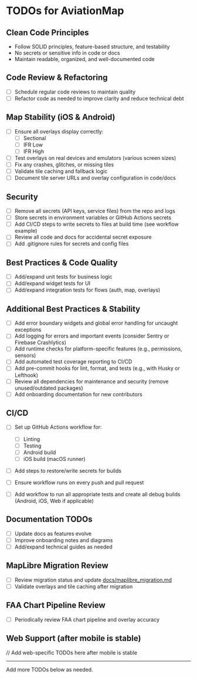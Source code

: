 # TODOs for AviationMap

## Clean Code Principles
- Follow SOLID principles, feature-based structure, and testability
- No secrets or sensitive info in code or docs
- Maintain readable, organized, and well-documented code

## Code Review & Refactoring
- [ ] Schedule regular code reviews to maintain quality
- [ ] Refactor code as needed to improve clarity and reduce technical debt

## Map Stability (iOS & Android)
- [ ] Ensure all overlays display correctly:
  - [ ] Sectional
  - [ ] IFR Low
  - [ ] IFR High
- [ ] Test overlays on real devices and emulators (various screen sizes)
- [ ] Fix any crashes, glitches, or missing tiles
- [ ] Validate tile caching and fallback logic
- [ ] Document tile server URLs and overlay configuration in code/docs

## Security
- [ ] Remove all secrets (API keys, service files) from the repo and logs
- [ ] Store secrets in environment variables or GitHub Actions secrets
- [ ] Add CI/CD steps to write secrets to files at build time (see workflow example)
- [ ] Review all code and docs for accidental secret exposure
- [ ] Add .gitignore rules for secrets and config files

## Best Practices & Code Quality
  - [ ] Add/expand unit tests for business logic
  - [ ] Add/expand widget tests for UI
  - [ ] Add/expand integration tests for flows (auth, map, overlays)

## Additional Best Practices & Stability
- [ ] Add error boundary widgets and global error handling for uncaught exceptions
- [ ] Add logging for errors and important events (consider Sentry or Firebase Crashlytics)
- [ ] Add runtime checks for platform-specific features (e.g., permissions, sensors)
- [ ] Add automated test coverage reporting to CI/CD
- [ ] Add pre-commit hooks for lint, format, and tests (e.g., with Husky or Lefthook)
- [ ] Review all dependencies for maintenance and security (remove unused/outdated packages)
- [ ] Add onboarding documentation for new contributors

## CI/CD
- [ ] Set up GitHub Actions workflow for:
  - [ ] Linting
  - [ ] Testing
  - [ ] Android build
  - [ ] iOS build (macOS runner)
- [ ] Add steps to restore/write secrets for builds
- [ ] Ensure workflow runs on every push and pull request

- [ ] Add workflow to run all appropriate tests and create all debug builds (Android, iOS, Web if applicable)

## Documentation TODOs
- [ ] Update docs as features evolve
- [ ] Improve onboarding notes and diagrams
- [ ] Add/expand technical guides as needed

## MapLibre Migration Review
- [ ] Review migration status and update [docs/maplibre_migration.md](maplibre_migration.md)
- [ ] Validate overlays and tile caching after migration

## FAA Chart Pipeline Review
- [ ] Periodically review FAA chart pipeline and overlay accuracy

## Web Support (after mobile is stable)
// Add web-specific TODOs here after mobile is stable

---
Add more TODOs below as needed.
